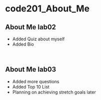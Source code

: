 # code201_About_Me

## About Me lab02

- Added Quiz about myself
- Added Bio

<br>

## About Me lab03

- Added more questions
- Added Top 10 List
- Planning on achieving stretch goals later